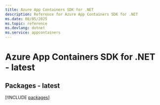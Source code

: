 ```yaml
---
title: Azure App Containers SDK for .NET
description: Reference for Azure App Containers SDK for .NET
ms.date: 08/05/2025
ms.topic: reference
ms.devlang: dotnet
ms.service: appcontainers
---
```

# Azure App Containers SDK for .NET - latest
## Packages - latest
[!INCLUDE [packages](app-containers-index.md)]
